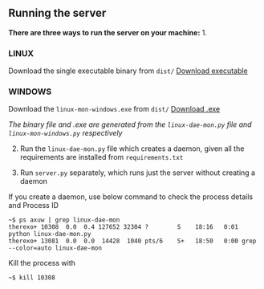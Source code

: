 ## Running the server
**There are three ways to run the server on your machine:**
1. 
### LINUX 
Download the single executable binary from `dist/` 
  [Download executable](https://github.com/therexone/linux-mon/raw/master/scripts/dist/linux-dae-mon)
 
### WINDOWS
Download the `linux-mon-windows.exe` from `dist/`
 [Download .exe](https://github.com/therexone/linux-mon/raw/master/scripts/dist/linux-mon-windows.exe)
  
  *The binary file and .exe are generated from the `linux-dae-mon.py` file and `linux-mon-windows.py` respectively*

2. Run the `linux-dae-mon.py` file which creates a daemon, given all the requirements are installed from `requirements.txt`

3. Run `server.py` separately, which runs just the server without creating a daemon

If you create a daemon, use below command to check the process details and Process ID
```
~$ ps axuw | grep linux-dae-mon
therexo+ 10308  0.0  0.4 127652 32304 ?        S    18:16   0:01 python linux-dae-mon.py
therexo+ 13081  0.0  0.0  14428  1040 pts/6    S+   18:50   0:00 grep --color=auto linux-dae-mon
```
Kill the process with 
```
~$ kill 10308
```

